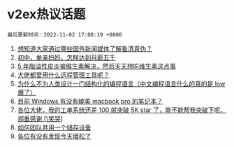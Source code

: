 # v2ex热议话题

`最后更新时间：2022-11-02 17:08:19 +0800`

1. [想知道大家通过哪些国外新闻媒体了解看清真伪？](https://www.v2ex.com/t/891965)
1. [初中，单亲妈妈，怎样达到月薪五千](https://www.v2ex.com/t/892015)
1. [5 年脂溢性皮炎被维生素解决，然后天天想吃维生素这点事](https://www.v2ex.com/t/891848)
1. [大佬都爱用什么远程管理工具呢？](https://www.v2ex.com/t/891950)
1. [为什么不为人类设计一门结构化的编程语言（中文编程语言什么的真的是 low 爆了）](https://www.v2ex.com/t/891914)
1. [目前 Windows 有没有媲美 macbook pro 的笔记本？](https://www.v2ex.com/t/891857)
1. [各位大佬，我的工单系统还差 100 就突破 5K star 了，能不能帮我突破下呢，郑重感谢 [\笑哭]](https://www.v2ex.com/t/891994)
1. [如何团队共用一个储存设备](https://www.v2ex.com/t/891902)
1. [各位有没有发现今天墙松了](https://www.v2ex.com/t/892046)

